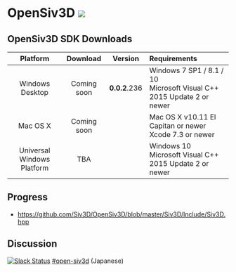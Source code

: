 <h1>OpenSiv3D <a href="http://doge.mit-license.org"><img src="http://img.shields.io/:license-mit-blue.svg"></a></h1>

## OpenSiv3D SDK Downloads ##
| Platform        | Download        | Version       | Requirements                  |
|:---------------:|:---------------:|:-------------:|:------------------------------|
| Windows Desktop | Coming soon     | **0.0.2**.236 | Windows 7 SP1 / 8.1 / 10<br>Microsoft Visual C++ 2015 Update 2 or newer |
| Mac OS X        | Coming soon     |               | Mac OS X v10.11 El Capitan or newer<br>Xcode 7.3 or newer |
| Universal Windows Platform | TBA  |               | Windows 10<br>Microsoft Visual C++ 2015 Update 2 or newer |

## Progress ##

  * https://github.com/Siv3D/OpenSiv3D/blob/master/Siv3D/Include/Siv3D.hpp

## Discussion ##

[![Slack Status](https://siv3d-slackin.herokuapp.com/badge.svg)](https://siv3d-slackin.herokuapp.com/) [#open-siv3d](https://siv3d.slack.com/messages/open-siv3d/details/)  (Japanese)
